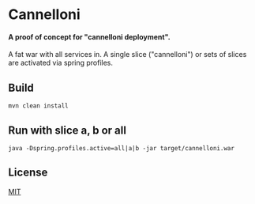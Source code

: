 # Cannelloni

#### A proof of concept for "cannelloni deployment".

A fat war with all services in. A single slice ("cannelloni") or sets of slices are activated via spring profiles.

## Build

```
mvn clean install
```

## Run with slice a, b or all
```
java -Dspring.profiles.active=all|a|b -jar target/cannelloni.war
```

## License

[MIT](LICENSE)
